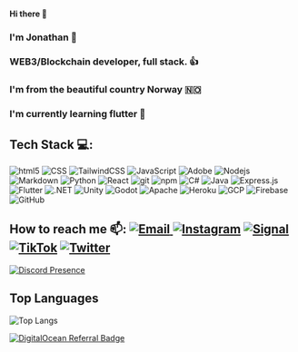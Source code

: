 #### Hi there 👋

### I'm Jonathan 👋

### WEB3/Blockchain developer, full stack. 👍

### I'm from the beautiful country Norway 🇳🇴

### I'm currently learning flutter 🦋

## Tech Stack 💻:

<p>
  <img alt="html5" src="https://img.shields.io/badge/html5-%23E34F26.svg?style=for-the-badge&logo=html5&logoColor=white"/>
  <img alt="CSS" src="https://img.shields.io/badge/css3-%231572B6.svg?style=for-the-badge&logo=css3&logoColor=white"/>
  <img alt="TailwindCSS" src="https://img.shields.io/badge/tailwindcss-%2338B2AC.svg?style=for-the-badge&logo=tailwind-css&logoColor=white"/>
  <img alt="JavaScript" src="https://img.shields.io/badge/javascript-%23323330.svg?style=for-the-badge&logo=javascript&logoColor=%23F7DF1E"/>
  <img alt="Adobe" src="https://img.shields.io/badge/adobe-%23FF0000.svg?style=for-the-badge&logo=adobe&logoColor=white">
  <img alt="Nodejs" src="https://img.shields.io/badge/node.js-6DA55F?style=for-the-badge&logo=node.js&logoColor=white"/>
  <img alt="Markdown" src="https://img.shields.io/badge/markdown-%23000000.svg?style=for-the-badge&logo=markdown&logoColor=white"/>
  <img alt="Python" src="https://img.shields.io/badge/python-3670A0?style=for-the-badge&logo=python&logoColor=ffdd54"/>
  <img alt="React" src="https://img.shields.io/badge/react-%2320232a.svg?style=for-the-badge&logo=react&logoColor=%2361DAFB"/>
  <img alt="git" src="https://img.shields.io/badge/git-%23F05033.svg?style=for-the-badge&logo=git&logoColor=white"/>
  <img alt="npm" src="https://img.shields.io/badge/NPM-%23000000.svg?style=for-the-badge&logo=npm&logoColor=white"/>
  <img alt="C#" src="https://img.shields.io/badge/c%23-%23239120.svg?style=for-the-badge&logo=c-sharp&logoColor=white"/>
  <img alt="Java" src="https://img.shields.io/badge/java-%23ED8B00.svg?style=for-the-badge&logo=java&logoColor=white"/>
  <img alt="Express.js" src="https://img.shields.io/badge/express.js-%23404d59.svg?style=for-the-badge&logo=express&logoColor=%2361DAFB"/>
  <img alt="Flutter" src="https://img.shields.io/badge/Flutter-%2302569B.svg?style=for-the-badge&logo=Flutter&logoColor=white"/>
  <img alt=".NET" src="https://img.shields.io/badge/.NET-5C2D91?style=for-the-badge&logo=.net&logoColor=white"/>
  <img alt="Unity" src="https://img.shields.io/badge/unity-%23000000.svg?style=for-the-badge&logo=unity&logoColor=white"/>
  <img alt="Godot" src="https://img.shields.io/badge/GODOT-%23FFFFFF.svg?style=for-the-badge&logo=godot-engine"/>
  <img alt="Apache" src="https://img.shields.io/badge/apache-%23D42029.svg?style=for-the-badge&logo=apache&logoColor=white"/>
  <img alt="Heroku" src="https://img.shields.io/badge/heroku-%23430098.svg?style=for-the-badge&logo=heroku&logoColor=white"/>
  <img alt="GCP" src="https://img.shields.io/badge/GoogleCloud-%234285F4.svg?style=for-the-badge&logo=google-cloud&logoColor=white"/>
  <img alt="Firebase" src="https://img.shields.io/badge/firebase-%23039BE5.svg?style=for-the-badge&logo=firebase"/>
  <img alt="GitHub" src="https://img.shields.io/badge/github-%23121011.svg?style=for-the-badge&logo=github&logoColor=white"/>
</p>  

## How to reach me 📫: <a href="mailto:zendotpy@gmail.com">![Email](https://img.shields.io/badge/Gmail-D14836?style=for-the-badge&logo=gmail&logoColor=white) <a href="https://www.instagram.com/kanyeenjoyer">![Instagram](https://img.shields.io/badge/KanyeEnjoyer-%23E4405F.svg?style=for-the-badge&logo=Instagram&logoColor=white)</a> <a href="https://Signal.com">![Signal](https://img.shields.io/badge/Signal-%23039BE5.svg?style=for-the-badge&logo=Signal&logoColor=white)</a> <a href="https://www.tiktok.com/@z3nxy">![TikTok](https://img.shields.io/badge/Z3NXY-%23000000.svg?style=for-the-badge&logo=TikTok&logoColor=white)</a> <a href="https://twitter.com/zenxdev">![Twitter](https://img.shields.io/badge/zenxdev-%231DA1F2.svg?style=for-the-badge&logo=Twitter&logoColor=white)</a>

  
[![Discord Presence](https://lanyard.cnrad.dev/api/482795958271475712?theme=dark&bg=1e1e1e&idleMessage=Bored)](https://discord.com/users/482795958271475712)

  
## Top Languages

![Top Langs](https://github-readme-stats.vercel.app/api/top-langs/?username=CrackheadRetard&layout=compact)</a>

[![DigitalOcean Referral Badge](https://web-platforms.sfo2.digitaloceanspaces.com/WWW/Badge%203.svg)](https://www.digitalocean.com/?refcode=f4d8d1ad4946&utm_campaign=Referral_Invite&utm_medium=Referral_Program&utm_source=badge)
